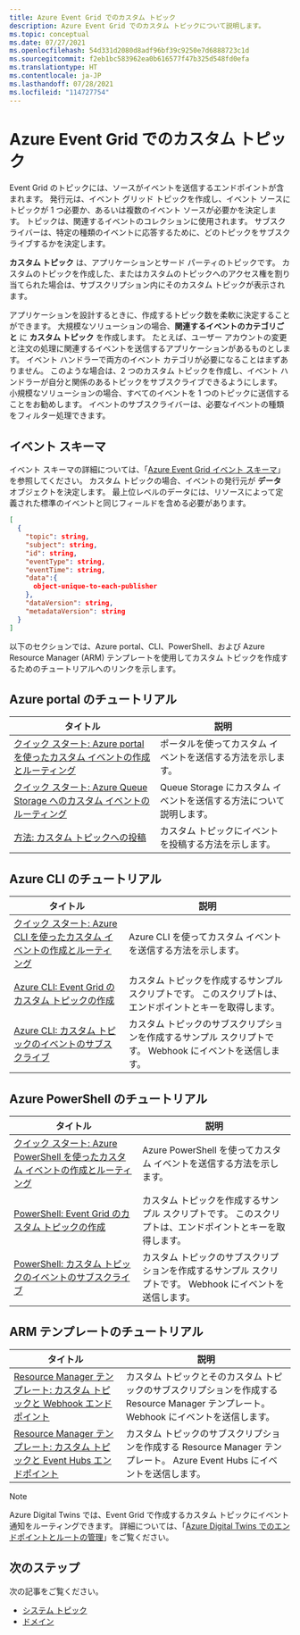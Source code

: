 ```yaml
---
title: Azure Event Grid でのカスタム トピック
description: Azure Event Grid でのカスタム トピックについて説明します。
ms.topic: conceptual
ms.date: 07/27/2021
ms.openlocfilehash: 54d331d2080d8adf96bf39c9250e7d6888723c1d
ms.sourcegitcommit: f2eb1bc583962ea0b616577f47b325d548fd0efa
ms.translationtype: HT
ms.contentlocale: ja-JP
ms.lasthandoff: 07/28/2021
ms.locfileid: "114727754"
---
```

# <a name="custom-topics-in-azure-event-grid"></a>Azure Event Grid でのカスタム トピック
Event Grid のトピックには、ソースがイベントを送信するエンドポイントが含まれます。 発行元は、イベント グリッド トピックを作成し、イベント ソースにトピックが 1 つ必要か、あるいは複数のイベント ソースが必要かを決定します。 トピックは、関連するイベントのコレクションに使用されます。 サブスクライバーは、特定の種類のイベントに応答するために、どのトピックをサブスクライブするかを決定します。

**カスタム トピック** は、アプリケーションとサード パーティのトピックです。 カスタムのトピックを作成した、またはカスタムのトピックへのアクセス権を割り当てられた場合は、サブスクリプション内にそのカスタム トピックが表示されます。 

アプリケーションを設計するときに、作成するトピック数を柔軟に決定することができます。 大規模なソリューションの場合、**関連するイベントのカテゴリごと** に **カスタム トピック** を作成します。 たとえば、ユーザー アカウントの変更と注文の処理に関連するイベントを送信するアプリケーションがあるものとします。 イベント ハンドラーで両方のイベント カテゴリが必要になることはまずありません。 このような場合は、2 つのカスタム トピックを作成し、イベント ハンドラーが自分と関係のあるトピックをサブスクライブできるようにします。 小規模なソリューションの場合、すべてのイベントを 1 つのトピックに送信することをお勧めします。 イベントのサブスクライバーは、必要なイベントの種類をフィルター処理できます。

## <a name="event-schema"></a>イベント スキーマ
イベント スキーマの詳細については、「[Azure Event Grid イベント スキーマ](event-schema.md)」を参照してください。 カスタム トピックの場合、イベントの発行元が **データ** オブジェクトを決定します。 最上位レベルのデータには、リソースによって定義された標準のイベントと同じフィールドを含める必要があります。

```json
[
  {
    "topic": string,
    "subject": string,
    "id": string,
    "eventType": string,
    "eventTime": string,
    "data":{
      object-unique-to-each-publisher
    },
    "dataVersion": string,
    "metadataVersion": string
  }
]
```

以下のセクションでは、Azure portal、CLI、PowerShell、および Azure Resource Manager (ARM) テンプレートを使用してカスタム トピックを作成するためのチュートリアルへのリンクを示します。 


## <a name="azure-portal-tutorials"></a>Azure portal のチュートリアル
|タイトル  |説明  |
|---------|---------|
| [クイック スタート: Azure portal を使ったカスタム イベントの作成とルーティング](custom-event-quickstart-portal.md) | ポータルを使ってカスタム イベントを送信する方法を示します。 |
| [クイック スタート: Azure Queue Storage へのカスタム イベントのルーティング](custom-event-to-queue-storage.md) | Queue Storage にカスタム イベントを送信する方法について説明します。 |
| [方法: カスタム トピックへの投稿](post-to-custom-topic.md) | カスタム トピックにイベントを投稿する方法を示します。 |


## <a name="azure-cli-tutorials"></a>Azure CLI のチュートリアル
|タイトル  |説明  |
|---------|---------|
| [クイック スタート: Azure CLI を使ったカスタム イベントの作成とルーティング](custom-event-quickstart.md) | Azure CLI を使ってカスタム イベントを送信する方法を示します。 |
| [Azure CLI: Event Grid のカスタム トピックの作成](./scripts/event-grid-cli-create-custom-topic.md)|カスタム トピックを作成するサンプル スクリプトです。 このスクリプトは、エンドポイントとキーを取得します。|
| [Azure CLI: カスタム トピックのイベントのサブスクライブ](./scripts/event-grid-cli-subscribe-custom-topic.md)|カスタム トピックのサブスクリプションを作成するサンプル スクリプトです。 Webhook にイベントを送信します。|

## <a name="azure-powershell-tutorials"></a>Azure PowerShell のチュートリアル
|タイトル  |説明  |
|---------|---------|
| [クイック スタート: Azure PowerShell を使ったカスタム イベントの作成とルーティング](custom-event-quickstart-powershell.md) | Azure PowerShell を使ってカスタム イベントを送信する方法を示します。 |
| [PowerShell: Event Grid のカスタム トピックの作成](./scripts/event-grid-powershell-create-custom-topic.md)|カスタム トピックを作成するサンプル スクリプトです。 このスクリプトは、エンドポイントとキーを取得します。|
| [PowerShell: カスタム トピックのイベントのサブスクライブ](./scripts/event-grid-powershell-subscribe-custom-topic.md)|カスタム トピックのサブスクリプションを作成するサンプル スクリプトです。 Webhook にイベントを送信します。|

## <a name="arm-template-tutorials"></a>ARM テンプレートのチュートリアル
|タイトル  |説明  |
|---------|---------|
| [Resource Manager テンプレート: カスタム トピックと Webhook エンドポイント](https://github.com/Azure/azure-quickstart-templates/tree/master/quickstarts/microsoft.eventgrid/event-grid) | カスタム トピックとそのカスタム トピックのサブスクリプションを作成する Resource Manager テンプレート。 Webhook にイベントを送信します。 |
| [Resource Manager テンプレート: カスタム トピックと Event Hubs エンドポイント](https://github.com/Azure/azure-quickstart-templates/tree/master/quickstarts/microsoft.eventgrid/event-grid-event-hubs-handler)| カスタム トピックのサブスクリプションを作成する Resource Manager テンプレート。 Azure Event Hubs にイベントを送信します。 |

> [!NOTE]
> Azure Digital Twins では、Event Grid で作成するカスタム トピックにイベント通知をルーティングできます。 詳細については、「[Azure Digital Twins でのエンドポイントとルートの管理](../digital-twins/how-to-manage-routes.md)」をご覧ください。

## <a name="next-steps"></a>次のステップ
次の記事をご覧ください。 

- [システム トピック](system-topics.md)
- [ドメイン](event-domains.md)